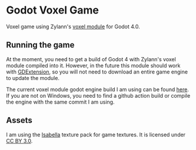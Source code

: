 # Godot Voxel Game

Voxel game using Zylann's [voxel module](https://github.com/Zylann/godot_voxel) for Godot 4.0.

## Running the game
At the moment, you need to get a build of Godot 4 with Zylann's voxel module compiled into it. However, in the future this module should work with [GDExtension](https://godotengine.org/article/introducing-gd-extensions/), so you will not need to download an entire game engine to update the module.


The current voxel module godot engine build I am using can be found [here](https://github.com/Zylann/godot_voxel/actions/runs/4526855567). If you are not on Windows, you need to find a github action build or compile the engine with the same commit I am using.

## Assets
I am using the [Isabella](https://github.com/yurisuika/Isabella) texture pack for game textures. 
It is licensed under [CC BY 3.0](https://github.com/yurisuika/Isabella/blob/master/LICENSE.md).
